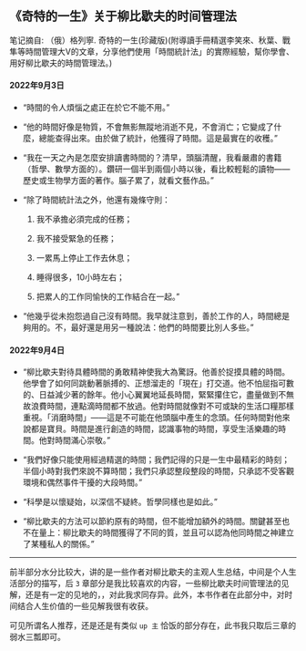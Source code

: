 ## 《奇特的一生》关于柳比歇夫的时间管理法

笔记摘自: （俄）格列寧. 奇特的一生(珍藏版)(附導讀手冊精選李笑來、秋葉、戰隼等時間管理大V的文章，分享他們使用「時間統計法」的實際經驗，幫你學會、用好柳比歇夫的時間管理法。)

#### 2022年9月3日 

- “時間的令人煩惱之處正在於它不能不用。”

- “他的時間好像是物質，不會無影無蹤地消逝不見，不會消亡；它變成了什麼，總能查得出來。由於做了統計，他獲得了時間。這是最實在的收穫。”

- “我在一天之內是怎麼安排讀書時間的？清早，頭腦清醒，我看嚴肅的書籍（哲學、數學方面的）。鑽研一個半到兩個小時以後，看比較輕鬆的讀物——歷史或生物學方面的著作。腦子累了，就看文藝作品。”

- “除了時間統計法之外，他還有幾條守則：

  1. 我不承擔必須完成的任務；

  2. 我不接受緊急的任務；

  3. 一累馬上停止工作去休息；

  4. 睡得很多，10小時左右；

  5. 把累人的工作同愉快的工作結合在一起。”

- “他幾乎從未抱怨過自己沒有時間。我早就注意到，善於工作的人，時間總是夠用的。不，最好還是用另一種說法：他們的時間要比別人多些。”

#### 2022年9月4日 

- “柳比歇夫對待具體時間的勇敢精神使我大為驚訝。他善於捉摸具體的時間。他學會了如何同跳動著脈搏的、正想溜走的「現在」打交道。他不怕屈指可數的、日益減少著的餘年。他小心翼翼地延長時間，緊緊攥住它，盡量做到不無故浪費時間，連點滴時間都不放過。他對時間就像對不可或缺的生活口糧那樣重視。「消磨時間」——這是不可能在他頭腦中產生的念頭。任何時間對他來說都是寶貝。時間是進行創造的時間，認識事物的時間，享受生活樂趣的時間。他對時間滿心崇敬。”

- “我們好像只能使用經過精選的時間；我們記得的只是一生中最精彩的時刻；半個小時對我們來說不算時間；我們只承認整段整段的時間，只承認不受客觀環境和偶然事件干擾的大段時間。”

- “科學是以懷疑始，以深信不疑終。哲學同樣也是如此。”

- “柳比歇夫的方法可以節約原有的時間，但不能增加額外的時間。關鍵甚至也不在量上：柳比歇夫的時間獲得了不同的質，並且可以認為他同時間之神建立了某種私人的關係。”

---

前半部分水分比较大，讲的是一些作者对柳比歇夫的主观人生总结，中间是个人生活部分的描写，后 `3` 章部分是我比较喜欢的内容，一些柳比歇夫时间管理法的见解，还是有一定的见地的，，对此我求同存异。此外，本书作者在此部分中，对时间结合人生价值的一些见解我很有收获。

可见所谓名人推荐，还是还是有类似 `up 主` 恰饭的部分存在，此书我只取后三章的弱水三瓢即可。
